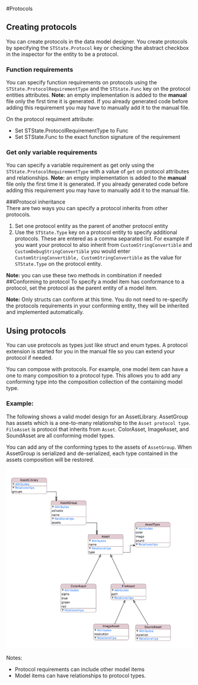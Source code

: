 #Protocols

## Creating protocols
You can create protocols in the data model designer.
You  create protocols by specifying the `STState.Protocol` key or checking the abstract checkbox in the inspector for the entity to be a protocol. 

### Function requirements
You can specify function requirements on protocols using the `STState.ProtocolRequirementType` and the `STState.Func` key on the protocol entities attributes. 
**Note:** an empty implementation is added to the **manual** file only the first time it is generated. If you already generated code before adding this requirement
you may have to manually add it to the manual file.

On the protocol requiment attribute:
- Set STState.ProtocolRequirementType to Func
- Set STState.Func to the exact function signature of the requirement

### Get only variable requirements
You can specify a variable requirement as get only using the `STState.ProtocolRequirementType` with a value of `get` on protocol attributes and relationships.
**Note:** an empty implementation is added to the **manual** file only the first time it is generated. If you already generated code before adding this requirement
you may have to manually add it to the manual file.

###Protocol inheritance  
There are two ways you can specify a protocol inherits from other protocols. 

1. Set one protocol entity as the parent of another protocol entity
2. Use the `STState.Type` key on a protocol entity to specify additional protocols. These are entered as a comma separated list. For example if you want your protocol
to also inherit from `CustomStringConvertible` and `CustomDebugStringConvertible` you would enter `CustomStringConvertible, CustomStringConvertible` as the value for 
`STState.Type` on the protocol entity.

**Note:** you can use these two methods in combination if needed
##Conforming to protocol
To specify a model item has conformance to a protocol, set the protocol as the parent entity of a model item. 

**Note:** Only structs can conform at this time. You do not need to re-specify the protocols requirements in your conforming entity, they will be inherited and implemented automatically.

## Using protocols

You can use protocols as types just like struct and enum types. A protocol extension is started for you in the manual file so you can extend your protocol if needed.

You can compose with protocols. For example, one model item can have a one to many composition to a protocol type. This allows you to add any conforming type into the composition collection of the containing model type. 

### Example:
The following shows a valid model design for an AssetLibrary. AssetGroup has assets which is a one-to-many relationship to the `Asset protocol type`. `FileAsset` is protocol that inherits from `Asset`. ColorAsset, ImageAsset, and SoundAsset are all conforming model types.

You can add any of the conforming types to the assets of `AssetGroup`. When AssetGroup is serialized and de-serialized, each type contained in the assets composition will be restored.

![<Protocol Example>](Resources/protocol_1.png)

Notes:
* Protocol requirements can include other model items
* Model items can have relationships to protocol types.

